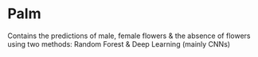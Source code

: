 # Palm 
Contains the predictions of male, female flowers & the absence of flowers using two methods: Random Forest & Deep Learning (mainly CNNs)
